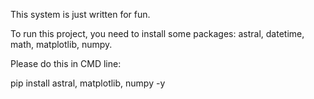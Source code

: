 This system is just written for fun.

To run this project, you need to install some packages: astral, datetime, math, matplotlib, numpy.

Please do this in CMD line:

pip install astral, matplotlib, numpy -y
